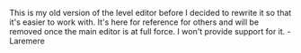 This is my old version of the level editor before I decided to rewrite it so that it's easier to work with.  It's here for reference for others and will be removed once the main editor is at full force.  I won't provide support for it. -Laremere